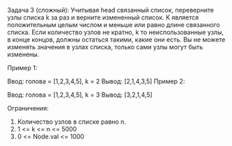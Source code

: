 Задача 3 (сложный):
Учитывая head связанный список, переверните узлы списка k за раз и верните измененный список.
K является положительным целым числом и меньше или равно длине связанного списка. Если количество узлов не кратно, k то неиспользованные узлы, в конце концов, должны остаться такими, какие они есть.
Вы не можете изменять значения в узлах списка, только сами узлы могут быть изменены.
 
Пример 1:
 
Ввод: голова = [1,2,3,4,5], k = 2
Вывод: [2,1,4,3,5]
Пример 2:
 
Ввод: голова = [1,2,3,4,5], k = 3
Вывод: [3,2,1,4,5]
 
Ограничения:
1.	Количество узлов в списке равно n.
2.	1 <= k <= n <= 5000
3.	0 <= Node.val <= 1000
